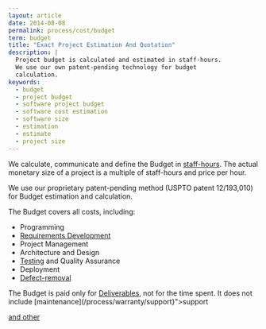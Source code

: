 ```yaml
---
layout: article
date: 2014-08-08
permalink: process/cost/budget
term: budget
title: "Exact Project Estimation And Quotation"
description: |
  Project budget is calculated and estimated in staff-hours.
  We use our own patent-pending technology for budget
  calculation.
keywords:
  - budget
  - project budget
  - software project budget
  - software cost estimation
  - software size
  - estimation
  - estimate
  - project size
---
```


We calculate, communicate and define the Budget in [staff-hours](/process/cost/prices). The actual 
monetary size of a project is a multiple of staff-hours and price per hour.

We use our proprietary patent-pending method (USPTO patent 12/193,010) for Budget estimation and calculation.

The Budget covers all costs, including:

 * Programming
 * [Requirements Development](/process/scope)
 * Project Management
 * Architecture and Design
 * [Testing](/process/quality) and Quality Assurance
 * Deployment
 * [Defect-removal](/process/warranty/defectremoval)

The Budget is paid only for [Deliverables](/process/warranty/deliverables), not for the time spent. 
It does not include [maintenance](/process/warranty/support}">support

<a href="${url:process/warranty/support) services."/>

and other
